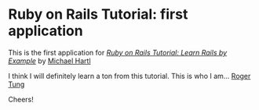 # Ruby on Rails Tutorial: first application

This is the first application for 
[*Ruby on Rails Tutorial: Learn Rails by Example*](http://railstutorial.org/) by [Michael Hartl](http://michaelhartl.com/)

I think I will definitely learn a ton from this tutorial. This is who I am... [Roger Tung](http://www.linkedin.com/in/rogtung)

Cheers!